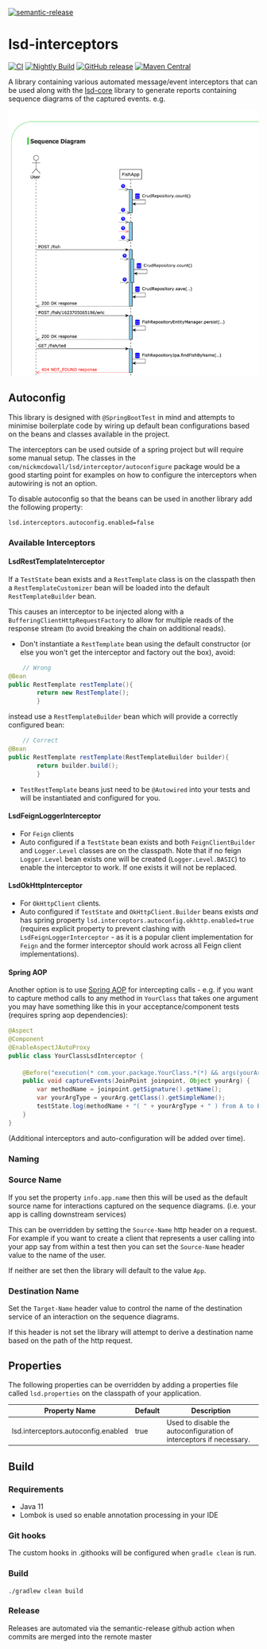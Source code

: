 [![semantic-release](https://img.shields.io/badge/semantic-release-e10079.svg?logo=semantic-release)](https://github.com/semantic-release/semantic-release)

# lsd-interceptors 
[![CI](https://github.com/lsd-consulting/lsd-interceptors/actions/workflows/ci.yml/badge.svg)](https://github.com/lsd-consulting/lsd-interceptors/actions/workflows/ci.yml)
[![Nightly Build](https://github.com/lsd-consulting/lsd-interceptors/actions/workflows/nightly.yml/badge.svg)](https://github.com/lsd-consulting/lsd-interceptors/actions/workflows/nightly.yml)
[![GitHub release](https://img.shields.io/github/release/lsd-consulting/lsd-interceptors)](https://github.com/lsd-consulting/lsd-interceptors/releases)
[![Maven Central](https://img.shields.io/maven-central/v/io.github.lsd-consulting/lsd-interceptors.svg?label=Maven%20Central)](https://search.maven.org/search?q=g:%22io.github.lsd-consulting%22%20AND%20a:%22lsd-interceptors%22)

A library containing various automated message/event interceptors that can be used along with the [lsd-core](https://github.com/lsd-consulting/lsd-core) library
to generate reports containing sequence diagrams of the captured events. e.g.

![screenshot of sequence diagram](images/sequence_screenshot.png)

## Autoconfig

This library is designed with `@SpringBootTest` in mind and attempts to minimise boilerplate code by wiring up default
bean configurations based on the beans and classes available in the project.

The interceptors can be used outside of a spring project but will require some manual setup. The classes in the
`com/nickmcdowall/lsd/interceptor/autoconfigure` package would be a good starting point for examples on how to configure
the interceptors when autowiring is not an option.

To disable autoconfig so that the beans can be used in another library add the following property:

```properties
lsd.interceptors.autoconfig.enabled=false
```

### Available Interceptors

#### LsdRestTemplateInterceptor

If a `TestState` bean exists and a `RestTemplate` class is on the classpath then a `RestTemplateCustomizer` bean will be
loaded into the default `RestTemplateBuilder` bean.

This causes an interceptor to be injected along with a `BufferingClientHttpRequestFactory` to allow for multiple reads
of the response stream (to avoid breaking the chain on additional reads).

- Don't instantiate a `RestTemplate` bean using the default constructor (or else you won't get the interceptor and
  factory out the box), avoid:

```java
    // Wrong
@Bean
public RestTemplate restTemplate(){
        return new RestTemplate();
        }
```

instead use a `RestTemplateBuilder` bean which will provide a correctly configured bean:

```java
    // Correct
@Bean
public RestTemplate restTemplate(RestTemplateBuilder builder){
        return builder.build();
        }
```

- `TestRestTemplate` beans just need to be `@Autowired` into your tests and will be instantiated and configured for you.

#### LsdFeignLoggerInterceptor

- For `Feign` clients
- Auto configured if a `TestState` bean exists and both `FeignClientBuilder` and `Logger.Level` classes are on the
  classpath. Note that if no feign `Logger.Level` bean exists one will be created (`Logger.Level.BASIC`) to enable the
  interceptor to work. If one exists it will not be replaced.

#### LsdOkHttpInterceptor

- For `OkHttpClient` clients.
- Auto configured if `TestState` and `OkHttpClient.Builder` beans exists *and* has spring
  property `lsd.interceptors.autoconfig.okhttp.enabled=true`
  (requires explicit property to prevent clashing with `LsdFeignLoggerInterceptor` - as it is a popular client
  implementation for `Feign` and the former interceptor should work across all Feign client implementations).

#### Spring AOP

Another option is to use [Spring AOP](https://docs.spring.io/spring-framework/docs/5.0.0.M5/spring-framework-reference/html/aop.html) 
for intercepting calls - e.g. if you want to capture method calls to any method in `YourClass` that takes one argument you
may have something like this in your acceptance/component tests (requires spring aop dependencies):

```java
@Aspect
@Component
@EnableAspectJAutoProxy
public class YourClassLsdInterceptor {

    @Before("execution(* com.your.package.YourClass.*(*) && args(yourArg))")
    public void captureEvents(JoinPoint joinpoint, Object yourArg) {
        var methodName = joinpoint.getSignature().getName();
        var yourArgType = yourArg.getClass().getSimpleName();
        testState.log(methodName + "( " + yourArgType + " ) from A to B", yourArg);
    }
}
```

(Additional interceptors and auto-configuration will be added over time).

### Naming

### Source Name

If you set the property `info.app.name` then this will be used as the default source name for interactions captured on
the sequence diagrams. (i.e. your app is calling downstream services)

This can be overridden by setting the `Source-Name` http header on a request. For example if you want to create a client
that represents a user calling into your app say from within a test then you can set the `Source-Name` header value to
the name of the user.

If neither are set then the library will default to the value `App`.

### Destination Name

Set the `Target-Name` header value to control the name of the destination service of an interaction on the sequence
diagrams.

If this header is not set the library will attempt to derive a destination name based on the path of the http request.

## Properties
The following properties can be overridden by adding a properties file called `lsd.properties` on the classpath of your
application.

| Property Name        | Default     | Description |
| ----------- | ----------- |------------ |
| lsd.interceptors.autoconfig.enabled | true | Used to disable the autoconfiguration of interceptors if necessary. |

## Build

### Requirements

* Java 11
* Lombok is used so enable annotation processing in your IDE

### Git hooks

The custom hooks in .githooks will be configured when `gradle clean` is run.

### Build
```
./gradlew clean build
```

### Release

Releases are automated via the semantic-release github action when commits are merged into the remote master